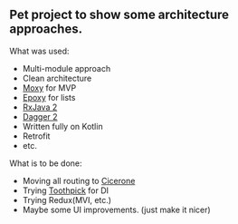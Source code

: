 ## Pet project to show some architecture approaches.

What was used:

- Multi-module approach
- Clean architecture
- [Moxy](https://github.com/Arello-Mobile/Moxy) for MVP
- [Epoxy](https://github.com/airbnb/epoxy) for lists
- [RxJava 2](https://github.com/ReactiveX/RxJava)
- [Dagger 2](https://github.com/google/dagger)
- Written fully on Kotlin
- Retrofit
- etc.

What is to be done:

- Moving all routing to [Cicerone](https://github.com/terrakok/Cicerone)
- Trying [Toothpick](https://github.com/stephanenicolas/toothpick) for DI
- Trying Redux(MVI, etc.)
- Maybe some UI improvements. (just make it nicer)
